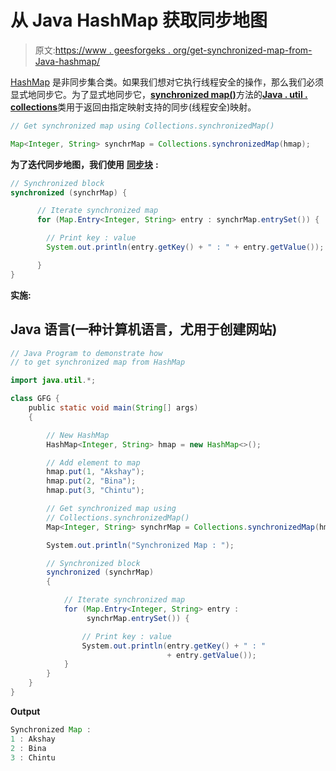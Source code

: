 # 从 Java HashMap 获取同步地图

> 原文:[https://www . geesforgeks . org/get-synchronized-map-from-Java-hashmap/](https://www.geeksforgeeks.org/getting-synchronized-map-from-java-hashmap/)

[HashMap](https://www.geeksforgeeks.org/java-util-hashmap-in-java-with-examples/#:~:text=HashMap%20is%20similar%20to%20the,you%20need%20to%20import%20java.) 是非同步集合类。如果我们想对它执行线程安全的操作，那么我们必须显式地同步它。为了显式地同步它，[**synchronized map()**](https://www.geeksforgeeks.org/collections-synchronizedmap-method-in-java-with-examples/)方法的[**Java . util . collections**](https://www.geeksforgeeks.org/collections-in-java-2/)类用于返回由指定映射支持的同步(线程安全)映射。

```java
// Get synchronized map using Collections.synchronizedMap()

Map<Integer, String> synchrMap = Collections.synchronizedMap(hmap);
```

**为了迭代同步地图，我们使用** [**同步块**](https://www.geeksforgeeks.org/method-block-synchronization-java/) **:**

```java
// Synchronized block
synchronized (synchrMap) {

      // Iterate synchronized map
      for (Map.Entry<Integer, String> entry : synchrMap.entrySet()) {

        // Print key : value
        System.out.println(entry.getKey() + " : " + entry.getValue());

      }
}
```

**实施:**

## Java 语言(一种计算机语言，尤用于创建网站)

```java
// Java Program to demonstrate how 
// to get synchronized map from HashMap

import java.util.*;

class GFG {
    public static void main(String[] args)
    {

        // New HashMap
        HashMap<Integer, String> hmap = new HashMap<>();

        // Add element to map
        hmap.put(1, "Akshay");
        hmap.put(2, "Bina");
        hmap.put(3, "Chintu");

        // Get synchronized map using
        // Collections.synchronizedMap()
        Map<Integer, String> synchrMap = Collections.synchronizedMap(hmap);

        System.out.println("Synchronized Map : ");

        // Synchronized block
        synchronized (synchrMap)
        {

            // Iterate synchronized map
            for (Map.Entry<Integer, String> entry :
                 synchrMap.entrySet()) {

                // Print key : value
                System.out.println(entry.getKey() + " : "
                                   + entry.getValue());
            }
        }
    }
}
```

**Output**

```java
Synchronized Map : 
1 : Akshay
2 : Bina
3 : Chintu
```